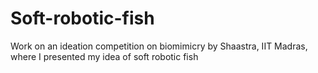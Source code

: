 # Soft-robotic-fish
Work on an ideation competition on biomimicry by Shaastra,
IIT Madras, where I presented my idea of soft robotic fish
